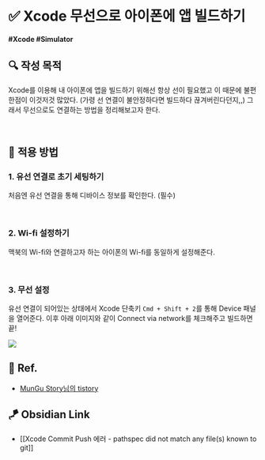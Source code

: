 # ✅ Xcode 무선으로 아이폰에 앱 빌드하기

#### #Xcode #Simulator

## **🔍** 작성 목적

Xcode를 이용해 내 아이폰에 앱을 빌드하기 위해선 항상 선이 필요했고 이 때문에 불편한점이 이것저것 많았다. (가령 선 연결이 불안정하다면 빌드하다 끊겨버린다던지,,) 그래서 무선으로도 연결하는 방법을 정리해보고자 한다.

<br>

## 📌 적용 방법

### 1. 유선 연결로 초기 세팅하기

처음엔 유선 연결을 통해 디바이스 정보를 확인한다. (필수)

<br>

### 2. Wi-fi 설정하기

맥북의 Wi-fi와 연결하고자 하는 아이폰의 Wi-fi를 동일하게 설정해준다.

<br>

### 3. 무선 설정

유선 연결이 되어있는 상태에서 Xcode 단축키 `Cmd + Shift + 2`를 통해 Device 패널을 열어준다. 이후 아래 이미지와 같이 Connect via network를 체크해주고 빌드하면 끝!

<img src="https://github.com/thinkySide/Cheat-Sheet/assets/113565086/85aec264-cf06-4cf2-ac6c-0292da98fb55">

<br>

## 💌 Ref.

- [MunGu Story님의 tistory](https://0urtrees.tistory.com/341)


## 🪁 Obsidian Link
- [[Xcode Commit Push 에러 - pathspec did not match any file(s) known to git]]